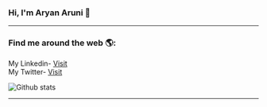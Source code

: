 ### Hi, I'm Aryan Aruni 👋




  <hr>
<h3> Find me around the web 🌎:</h3>
  My Linkedin- <a href="https://www.linkedin.com/in/aryanaruni/">Visit</a><br>
  My Twitter- <a href ="https://twitter.com/aryanaruni">Visit</a><br>


![Github stats](https://github-readme-stats.vercel.app/api?username=aryanaruni&show_icons=true)

  <hr>
